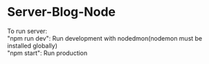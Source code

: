 # Server-Blog-Node

To run server: <br /> 
"npm run dev": Run development with nodedmon(nodemon must be installed globally) <br /> 
"npm start": Run production <br /> 
